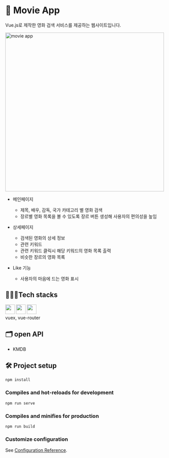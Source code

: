 # 🎥 Movie App

Vue.js로 제작한 영화 검색 서비스를 제공하는 웹사이트입니다.

<img src="../EunJaePark.github.io/images/MovieApp.mov" alt="movie app" width="500px" />


- 메인페이지
  - 제목, 배우, 감독, 국가 카테고리 별 영화 검색 
  - 장르별 영화 목록을 볼 수 있도록 장르 버튼 생성해 사용자의 편의성을 높임

- 상세페이지
  - 검색된 영화의 상세 정보 
  - 관련 키워드
  - 관련 키워드 클릭시 해당 키워드의 영화 목록 출력
  - 비슷한 장르의 영화 목록
- Like 기능 
  - 사용자의 마음에 드는 영화 표시


## 👩🏻‍💻Tech stacks
<code><img src="https://user-images.githubusercontent.com/26512984/88481837-ac3ed900-cf98-11ea-8a23-b53146870c81.jpg" width="30px" /></code>
<code><img src="https://encrypted-tbn0.gstatic.com/images?q=tbn:ANd9GcTnccVIjf9zGBtK_T74qVqxrULpm7cpXXqtfQ&usqp=CAU" width="30px" /></code>
<code><img src="https://seeklogo.com/images/N/netlify-logo-758722CDF4-seeklogo.com.png" width="30px" /></code>        
vuex, vue-router     

## 🗂 open API
- KMDB


## 🛠 Project setup
```
npm install
```

### Compiles and hot-reloads for development
```
npm run serve
```

### Compiles and minifies for production
```
npm run build
```

### Customize configuration
See [Configuration Reference](https://cli.vuejs.org/config/).
